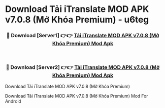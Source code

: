 # Download Tải iTranslate MOD APK v7.0.8 (Mở Khóa Premium) - u6teg


<div align="center">
<h3>🔴 Download [Server1] 👉👉 <a href="https://apk-comot.site?title=Tải_iTranslate_MOD_APK_v7.0.8_(Mở_Khóa_Premium)">Tải iTranslate MOD APK v7.0.8 (Mở Khóa Premium) Mod Apk</a></h3><br>
<h3>🔴 Download [Server2] 👉👉 <a href="https://apk-comot.site?title=Tải_iTranslate_MOD_APK_v7.0.8_(Mở_Khóa_Premium)">Tải iTranslate MOD APK v7.0.8 (Mở Khóa Premium) Mod Apk</a></h3>
</div>



Download Tải iTranslate MOD APK v7.0.8 (Mở Khóa Premium) 

Download Tải iTranslate MOD APK v7.0.8 (Mở Khóa Premium) Mod For Android